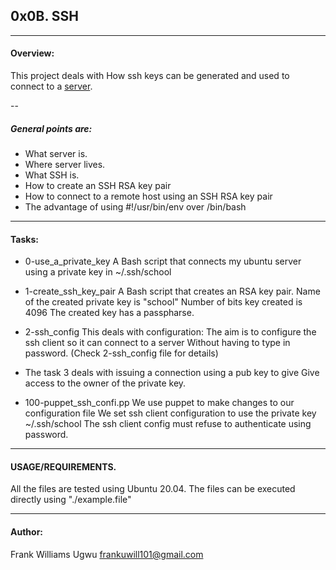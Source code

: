 ## 0x0B. SSH

---

#### Overview:
This project deals with How ssh keys can be generated and used to connect to a [server](https://intranet.alxswe.com/rltoken/dkgW9lKiBRiUZHfq0MDJuw).

--

##### General points are:
*	What server is.
*	Where server lives.
*	What SSH is.
*	How to create an SSH RSA key pair
*	How to connect to a remote host using an SSH RSA key pair
*	The advantage of using #!/usr/bin/env over /bin/bash

---

#### Tasks:
*	0-use\_a\_private\_key
A Bash script that connects my ubuntu server using a private key in ~/.ssh/school

*	1-create\_ssh\_key\_pair
A Bash script that creates an RSA key pair.
	Name of the created private key is "school"
	Number of bits key created is 4096
	The created key has a passpharse.

*	2-ssh\_config
This deals with configuration:
	The aim is to configure the ssh client so it can connect to a server
Without having to type in password. (Check 2-ssh\_config file for details)

*	The task 3 deals with issuing a connection using a pub key to give
Give access to the owner of the private key.

*	100-puppet\_ssh\_confi.pp
We use puppet to make changes to our configuration file
We set ssh client configuration to use the private key ~/.ssh/school
The ssh client config must refuse to authenticate using password.

---

#### USAGE/REQUIREMENTS.
All the files are tested using Ubuntu 20.04.
The files can be executed directly using "./example.file"

---

#### Author:
Frank Williams Ugwu
[frankuwill101@gmail.com]()
